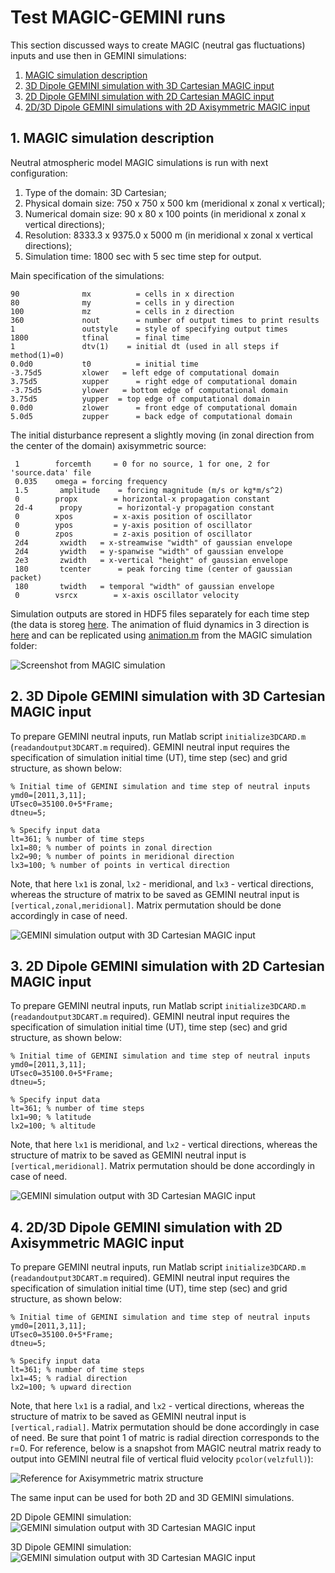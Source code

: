 # Test MAGIC-GEMINI runs

This section discussed ways to create MAGIC (neutral gas fluctuations) inputs and use then in GEMINI simulations:

1. [MAGIC simulation description](#magic_description)
2. [3D Dipole GEMINI simulation with 3D Cartesian MAGIC input](#3d_dipole_3d_neutral)
3. [2D Dipole GEMINI simulation with 2D Cartesian MAGIC input](#2d_dipole_2d_neutral)
4. [2D/3D Dipole GEMINI simulations with 2D Axisymmetric MAGIC input](#3d_dipole_2daxi_neutral)

<a name="magic_description"></a>
## 1. MAGIC simulation description

Neutral atmospheric model MAGIC simulations is run with next configuration:

1. Type of the domain: 3D Cartesian;
2. Physical domain size: 750 x 750 x 500 km (meridional x zonal x vertical);
3. Numerical domain size: 90 x 80 x 100 points (in meridional x zonal x vertical directions);
4. Resolution: 8333.3 x 9375.0 x 5000 m (in meridional x zonal x vertical directions);
5. Simulation time: 1800 sec with 5 sec time step for output.

Main specification of the simulations:

```
90              mx          = cells in x direction
80              my          = cells in y direction
100             mz          = cells in z direction
360             nout        = number of output times to print results
1               outstyle    = style of specifying output times
1800            tfinal      = final time
1               dtv(1)	  = initial dt (used in all steps if method(1)=0)
0.0d0           t0          = initial time
-3.75d5         xlower	 = left edge of computational domain
3.75d5          xupper      = right edge of computational domain
-3.75d5         ylower	 = bottom edge of computational domain
3.75d5          yupper	= top edge of computational domain
0.0d0           zlower      = front edge of computational domain
5.0d5           zupper      = back edge of computational domain
```

The initial disturbance represent a slightly moving (in zonal direction from the center of the domain) axisymmetric source:

```
 1        forcemth     = 0 for no source, 1 for one, 2 for 'source.data' file
 0.035    omega	= forcing frequency
 1.5	   amplitude    = forcing magnitude (m/s or kg*m/s^2)
 0	      propx        = horizontal-x propagation constant
 2d-4	   propy        = horizontal-y propagation constant
 0        xpos         = x-axis position of oscillator
 0        ypos         = y-axis position of oscillator
 0        zpos         = z-axis position of oscillator
 2d4	   xwidth	= x-streamwise "width" of gaussian envelope
 2d4	   ywidth	= y-spanwise "width" of gaussian envelope
 2e3	   zwidth	= x-vertical "height" of gaussian envelope
 180	   tcenter      = peak forcing time (center of gaussian packet)
 180	   twidth	= temporal "width" of gaussian envelope
 0        vsrcx        = x-axis oscillator velocity
```

Simulation outputs are stored in HDF5 files separately for each time step (the data is storeg [here](https://www.dropbox.com/sh/fbgu7hjwewo4ol7/AABqEpMdqu7ZfAJSYtIHbPcUa?dl=0). The animation of fluid dynamics in 3 direction is [here](https://www.dropbox.com/s/pt4lqavc717a90a/MAGIC-movie.mp4?dl=0) and can be replicated using [animation.m](https://www.dropbox.com/s/pt4lqavc717a90a/MAGIC-movie.mp4?dl=0) from the MAGIC simulation folder:

![Screenshot from MAGIC simulation](pics/magicexample.jpg)

<a name="3d_dipole_3d_neutral"></a>
## 2. 3D Dipole GEMINI simulation with 3D Cartesian MAGIC input

To prepare GEMINI neutral inputs, run Matlab script ``initialize3DCARD.m`` (``readandoutput3DCART.m`` required).
GEMINI neutral input requires the specification of simulation initial time (UT), time step (sec) and grid structure, as shown below:

```
% Initial time of GEMINI simulation and time step of neutral inputs
ymd0=[2011,3,11];
UTsec0=35100.0+5*Frame;
dtneu=5;

% Specify input data
lt=361; % number of time steps
lx1=80; % number of points in zonal direction
lx2=90; % number of points in meridional direction
lx3=100; % number of points in vertical direction
```

Note, that here ``lx1`` is zonal, ``lx2`` - meridional, and ``lx3`` - vertical directions, whereas the structure of matrix to be saved as GEMINI neutral input is ``[vertical,zonal,meridional]``. Matrix permutation should be done accordingly in case of need.

![GEMINI simulation output with 3D Cartesian MAGIC input](pics/3Dcart-v1-20110311_36225.000000.png)

<a name="2d_dipole_2d_neutral"></a>
## 3. 2D Dipole GEMINI simulation with 2D Cartesian MAGIC input

To prepare GEMINI neutral inputs, run Matlab script ``initialize3DCARD.m`` (``readandoutput3DCART.m`` required).
GEMINI neutral input requires the specification of simulation initial time (UT), time step (sec) and grid structure, as shown below:

```
% Initial time of GEMINI simulation and time step of neutral inputs
ymd0=[2011,3,11];
UTsec0=35100.0+5*Frame;
dtneu=5;

% Specify input data
lt=361; % number of time steps
lx1=90; % latitude
lx2=100; % altitude
```

Note, that here ``lx1`` is meridional, and ``lx2`` - vertical directions, whereas the structure of matrix to be saved as GEMINI neutral input is ``[vertical,meridional]``. Matrix permutation should be done accordingly in case of need.

![GEMINI simulation output with 3D Cartesian MAGIC input](pics/2Dcart-v1-20110311_36225.000000.png)

<a name="3d_dipole_2daxi_neutral"></a>
## 4. 2D/3D Dipole GEMINI simulation with 2D Axisymmetric MAGIC input

To prepare GEMINI neutral inputs, run Matlab script ``initialize3DCARD.m`` (``readandoutput3DCART.m`` required).
GEMINI neutral input requires the specification of simulation initial time (UT), time step (sec) and grid structure, as shown below:

```
% Initial time of GEMINI simulation and time step of neutral inputs
ymd0=[2011,3,11];
UTsec0=35100.0+5*Frame;
dtneu=5;

% Specify input data
lt=361; % number of time steps
lx1=45; % radial direction
lx2=100; % upward direction
```

Note, that here ``lx1`` is a radial, and ``lx2`` - vertical directions, whereas the structure of matrix to be saved as GEMINI neutral input is ``[vertical,radial]``. Matrix permutation should be done accordingly in case of need. Be sure that point 1 of matric is radial direction corresponds to the r=0. For reference, below is a snapshot from MAGIC neutral matrix ready to output into GEMINI neutral file of vertical fluid velocity ``pcolor(velzfull)``):

![Reference for Axisymmetric matrix structure](pics/pcolorreference.jpg)


The same input can be used for both 2D and 3D GEMINI simulations.

2D Dipole GEMINI simulation:
![GEMINI simulation output with 3D Cartesian MAGIC input](pics/2daxi-v1-20110311_36225.000000.png)

3D Dipole GEMINI simulation:
![GEMINI simulation output with 3D Cartesian MAGIC input](pics/3daxi-v1-20110311_36225.000000.png)